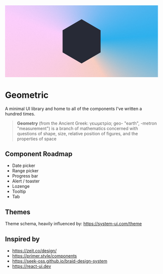 <p align="center">
  <img src="assets/logo-large-alt.png" alt="Geometric Logo" />
</p>

# Geometric

A minimal UI library and home to all of the components I've written a hundred times.

> **Geometry** (from the Ancient Greek: γεωμετρία; geo- "earth", -metron "measurement") is a branch of mathematics concerned with questions of shape, size, relative position of figures, and the properties of space

## Component Roadmap

-   Date picker
-   Range picker
-   Progress bar
-   Alert / toaster
-   Lozenge
-   Tooltip
-   Tab

## Themes

Theme schema, heavily influenced by: https://system-ui.com/theme

## Inspired by

-   https://zeit.co/design/
-   https://primer.style/components
-   https://seek-oss.github.io/braid-design-system
-   https://react-ui.dev
